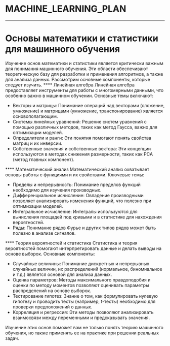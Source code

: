 # MACHINE_LEARNING_PLAN

---

# Основы математики и статистики для машинного обучения
Изучение основ математики и статистики является критически важным для понимания машинного обучения. Эти области обеспечивают теоретическую базу для разработки и применения алгоритмов, а также для анализа данных. Рассмотрим основные компоненты, которые следует изучить. **** Линейная алгебра Линейная алгебра предоставляет инструменты для работы с многомерными данными, что особенно важно в машинном обучении. Основные темы включают:

  - Векторы и матрицы: Понимание операций над векторами (сложение, умножение) и матрицами (умножение, транспонирование) является основополагающим.
  - Системы линейных уравнений: Решение систем уравнений с помощью различных методов, таких как метод Гаусса, важно для оптимизации моделей.
  - Определители и ранги: Эти понятия помогают понять свойства матриц и их инверсии.
  - Собственные значения и собственные вектора: Эти концепции используются в методах снижения размерности, таких как PCA (метод главных компонент).

**** Математический анализ Математический анализ охватывает основы работы с функциями и их свойствами. Ключевые темы:

  - Пределы и непрерывность: Понимание пределов функций необходимо для изучения производных.
  - Дифференциальное исчисление: Овладение производными позволяет анализировать изменения функций, что полезно при оптимизации моделей.
  - Интегральное исчисление: Интегралы используются для вычисления площадей под кривыми и в статистике для нахождения вероятностей.
  - Ряды: Понимание рядов Фурье и других типов рядов может быть полезно в анализе сигналов.

**** Теория вероятностей и статистика Статистика и теория вероятностей помогают интерпретировать данные и делать выводы на основе выборок. Основные компоненты:

  - Случайные величины: Понимание дискретных и непрерывных случайных величин, их распределений (нормальное, биномиальное и т.д.) является основой для анализа данных.
  - Оценка параметров: Методы максимального правдоподобия и оценки по методу моментов позволяют оценивать параметры распределений на основе выборок.
  - Тестирование гипотез: Знание о том, как формулировать нулевую гипотезу и проводить тесты (например, t-тесты) необходимо для проверки предположений о данных.
  - Корреляция и регрессия: Эти методы позволяют анализировать взаимосвязи между переменными и предсказывать значения.

Изучение этих основ поможет вам не только понять теорию машинного обучения, но также применять ее на практике при решении реальных задач.
